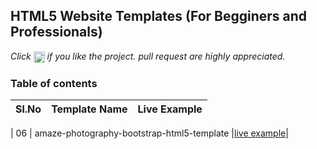 ## HTML5 Website Templates (For Begginers and Professionals)
 
*Click <img src="assets/star.png" width="18" height="18" align="absmiddle" title="star" /> if you like the project. pull request are highly appreciated.*

### Table of contents



|Sl.No| Template Name  | Live Example |
|-----|----------------|--------------|
			      
|  06  | amaze-photography-bootstrap-html5-template					      |[live example](https://learning-zone.github.io/website-templates/amaze-photography-bootstrap-html5-template/)|		
